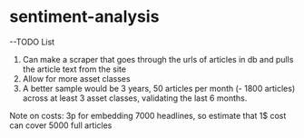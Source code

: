 # sentiment-analysis
--TODO List

1. Can make a scraper that goes through the urls of articles in db and pulls the article text from the site
2. Allow for more asset classes
3. A better sample would be 3 years, 50 articles per month (- 1800 articles) across at least 3 asset classes, validating the last 6 months.

Note on costs: 3p for embedding 7000 headlines, so estimate that 1$ cost can cover 5000 full articles
